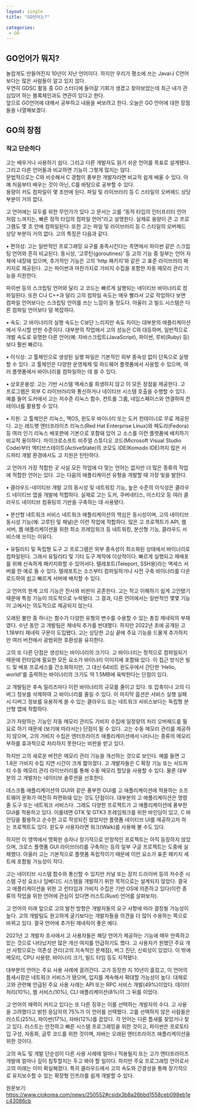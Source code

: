 ```yaml
---
layout: single
title: "GO언어는?"

categories:
 - GO
---
```


## GO언어가 뭐지?
놀랍게도 만들어진지 10년이 지난 언어이다. 하지만 우리가 평소에 쓰는 Java나 C언어보다는 많은 사람들이 알고 있지 않다. <br>
우연히 GDSC 활동 중 GO 스터디에 들어갈 기회가 생겼고 찾아보았는데 최근 내가 관심있어 하는 블록체인과도 연관이 있다고 한다. <br>
앞으로 GO언어에 대해서 공부하고 내용을 써보려고 한다. 오늘은 GO 언어에 대한 장점들을 나열해보겠다. <br>

## GO의 장점
### 작고 단순하다
고는 배우거나 사용하기 쉽다. 그리고 다른 개발자도 읽기 쉬운 언어를 목표로 설계됐다. 그리고 다른 언어들과 비교하면 기능이 그렇게 많지는 않다. <br>
문법적으로는 C와 비슷해서 C 경험이 풍부한 개발자라면 비교적 쉽게 배울 수 있다. 아예 처음부터 배우는 것이 아닌, C를 바탕으로 공부할 수 있다. <br>
용량이 커도 컴파일이 몇 초만에 된다. 파일 및 라이브러리 등 C 스타일의 오버헤드 상당 부분이 거의 없다. <br>

고 언어에는 모두를 위한 무언가가 있다
고 문서는 고를 “동적 타입의 인터프리터 언어처럼 느껴지는, 빠른 정적 타입의 컴파일 언어”라고 설명한다. 실제로 용량이 큰 고 프로그램도 몇 초 안에 컴파일된다. 또한 고는 파일 및 라이브러리 등 C 스타일의 오버헤드 상당 부분이 거의 없다. 고의 특징은 다음과 같다. 

• 편의성: 고는 일반적인 프로그래밍 요구를 충족시킨다는 측면에서 파이썬 같은 스크립팅 언어와 흔히 비교된다. 동시성, ‘고루틴(goroutines)’ 등 고의 기능 중 일부는 언어 자체에 내장돼 있으며, 추가적인 기능은 고의 ‘http 패키지’와 같은 고 표준 라이브러리 패키지로 제공된다. 고는 파이썬과 마찬가지로 가비지 수집을 포함한 자동 메모리 관리 기능을 지원한다.

파이썬 등의 스크립팅 언어와 달리 고 코드는 빠르게 실행되는 네이티브 바이너리로 컴파일된다. 또한 C나 C++과 달리 고의 컴파일 속도는 매우 빨라서 고로 작업하다 보면 컴파일 언어보다는 스크립팅 언어를 쓰는 느낌이 들 정도다. 아울러 고 빌드 시스템은 다른 컴파일 언어보다 덜 복잡하다. 

• 속도: 고 바이너리의 실행 속도는 C보단 느리지만 속도 차이는 대부분의 애플리케이션에서 무시할 만한 수준이다. 대부분의 작업에서 고의 성능은 C와 대등하며, 일반적으로 개발 속도로 유명한 다른 언어(예: 자바스크립트(JavaScript), 파이썬, 루비(Ruby) 등)보다 훨씬 빠르다.

• 이식성: 고 툴체인으로 생성된 실행 파일은 기본적인 외부 종속성 없이 단독으로 실행할 수 있다. 고 툴체인은 다양한 운영체제 및 하드웨어 플랫폼에서 사용할 수 있으며, 여러 플랫폼에서 바이너리를 컴파일하는 데 쓸 수 있다.

• 상호운용성: 고는 기반 시스템 액세스를 희생하지 않고 이 모든 장점을 제공한다. 고 프로그램은 외부 C 라이브러리와 통신하거나 네이티브 시스템 호출을 수행할 수 있다. 예를 들어 도커에서 고는 저수준 리눅스 함수, 컨트롤 그룹, 네임스페이스와 연결하여 컨테이너를 활용할 수 있다.

• 지원: 고 툴체인은 리눅스, 맥OS, 윈도우 바이너리 또는 도커 컨테이너로 무료 제공된다. 고는 레드햇 엔터프라이즈 리눅스(Red Hat Enterprise Linux)와 페도라(Fedora) 등 여러 인기 리눅스 배포판에 기본으로 포함돼 있어 고 소스를 이런 플랫폼에 배치하기 비교적 용이하다. 마이크로소프트 비주얼 스튜디오 코드(Microsoft Visual Studio Code)부터 액티브스테이트(ActiveState)의 코모도 IDE(Komodo IDE)까지 많은 서드파티 개발 환경에서도 고 지원은 탄탄하다.

고 언어가 가장 적합한 곳
사실 모든 작업에 다 맞는 언어는 없지만 더 많은 종류의 작업에 적합한 언어는 있다. 고는 다음의 애플리케이션 유형을 개발할 때 가장 빛을 발한다.

• 클라우드-네이티브 개발
고의 동시성 및 네트워킹 기능, 높은 수준의 이식성은 클라우드 네이티브 앱을 개발에 적합하다. 실제로 고는 도커, 쿠버네티스, 이스티오 등 여러 클라우드 네이티브 컴퓨팅의 기반을 구축하는 데 사용됐다.

• 분산형 네트워크 서비스
네트워크 애플리케이션의 핵심은 동시성이며, 고의 네이티브 동시성 기능(예: 고루틴 및 채널)은 이런 작업에 적합하다. 많은 고 프로젝트가 API, 웹 서버, 웹 애플리케이션을 위한 최소 프레임워크 등 네트워킹, 분산형 기능, 클라우드 서비스에 쓰이는 이유다. 

• 유틸리티 및 독립형 도구
고 프로그램은 외부 종속성이 최소화된 상태에서 바이너리로 컴파일된다. 그래서 유틸리티 및 기타 도구 제작에 이상적이다. 빠르게 실행되고 재배포를 위해 신속하게 패키지화할 수 있어서다. 텔레포트(Teleport, SSH용)라는 액세스 서버를 한 예로 들 수 있다. 텔레포트는 소스부터 컴파일하거나 사전 구축 바이너리를 다운로드하여 쉽고 빠르게 서버에 배치할 수 있다.

고 언어의 한계
고의 기능은 찬사와 비판이 공존한다. 고는 작고 이해하기 쉽게 고안됐기 때문에 특정 기능이 의도적으로 누락됐다. 그 결과, 다른 언어에서는 일반적인 몇몇 기능이 고에서는 의도적으로 제공되지 않는다.

오래된 불만 중 하나는 함수가 다양한 유형의 변수를 수용할 수 있는 총칭 제네릭의 부재였다. 수년 동안 고 개발팀은 제네릭 추가를 반대했다. 하지만 2022년 초에 공개된 고 1.18부터 제네릭 구문이 도입됐다. 고는 상당한 고심 끝에 주요 기능을 드물게 추가하지만 여러 버전에서 광범위한 호환성을 유지한다.

고의 또 다른 단점은 생성되는 바이너리의 크기다. 고 바이너리는 정적으로 컴파일되기 때문에 런타임에 필요한 모든 요소가 바이너리 이미지에 포함돼 있다. 이 접근 방식은 빌드 및 배포 프로세스를 간소화하지만, 그 대신 64비트 윈도우에서 간단한 ‘Hello, world!’를 출력하는 바이너리의 크기도 약 1.5MB에 육박한다는 단점이 있다.

고 개발팀은 후속 릴리즈마다 이런 바이너리의 규모를 줄이고 있다. 또 압축이나 고의 디버그 정보를 삭제하여 고 바이너리를 줄일 수 있다. 이 마지막 옵션은 서비스 실행 실패 시 디버그 정보를 유용하게 쓸 수 있는 클라우드 또는 네트워크 서비스보다는 독립형 분산형 앱에 적합하다.

고가 자랑하는 기능인 자동 메모리 관리도 가비지 수집에 일정량의 처리 오버헤드를 필요로 하기 때문에 (보기에 따라서는) 단점이 될 수 있다. 고는 수동 메모리 관리를 제공하지 않으며, 고의 가비지 수집은 엔터프라이즈 애플리케이션에서 나타나는 종류의 메모리 부하를 효과적으로 처리하지 못한다는 비판을 받고 있다.

하지만 고의 새로운 버전은 메모리 관리 기능을 개선하는 것으로 보인다. 예를 들면 고 1.8은 가비지 수집 지연 시간이 크게 짧아졌다. 고 개발자들은 C 확장 기능 또는 서드파티 수동 메모리 관리 라이브러리를 통해 수동 메모리 할당을 사용할 수 있다. 물론 대부분의 고 개발자는 네이티브 솔루션을 선호한다.

데스크톱 애플리케이션의 GUI와 같은 풍부한 GUI를 고 애플리케이션에 적용하는 소프트웨어 문화가 여전히 파편화돼 있는 것도 단점이다. 대부분의 고 애플리케이션은 명령줄 도구 또는 네트워크 서비스다. 그래도 다양한 프로젝트가 고 애플리케이션에 풍부한 GUI를 적용하고 있다. 이를테면 GTK 및 GTK3 프레임워크를 위한 바인딩이 있고, C 바인딩을 활용하고 순수한 고로 작성되진 않았지만 플랫폼 네이티브 UI를 제공하고자 하는 프로젝트도 있다. 윈도우 사용자라면 워크(Walk)를 사용해 볼 수도 있다. 

하지만 이 영역에서 명확한 승자나 장기적으로 안정적인 프로젝트는 아직 등장하지 않았으며, 크로스 플랫폼 GUI 라이브러리를 구축하는 등의 일부 구글 프로젝트는 도중에 실패했다. 아울러 고는 기본적으로 플랫폼 독립적이기 때문에 이런 요소가 표준 패키지 세트에 포함될 가능성이 작다.

고는 네이티브 시스템 함수와 통신할 수 있지만 커널 또는 장치 드라이버 등의 저수준 시스템 구성 요소나 임베디드 시스템을 개발하기 위한 목적으로는 설계되지 않았다. 결국 고 애플리케이션을 위한 고 런타임과 가비지 수집은 기반 OS에 의존하고 있다(이런 종류의 작업을 위한 언어에 관심이 있다면 러스트(Rust) 언어를 살펴보자).

고 언어의 미래
앞으로 고의 발전 방향은 개발자들의 요구 사항에 따라 결정될 가능성이 높다. 고의 개발팀도 완고하게 굴기보다는 개발자들을 의견을 더 많이 수용하는 쪽으로 바뀌고 있다. 결국 언어에 추가된 제네릭이 좋은 예다.

2021년 고 개발자 조사에서 고 사용자들은 해당 언어가 제공하는 기능에 매우 만족하고 있는 것으로 나타났지만 많은 개선 여지를 언급하기도 했다. 고 사용자가 원했던 주요 개선 사항으로는 의존성 관리(고의 지속적인 문제점), 버그 진단, 신뢰성이 있었다. 이 밖에 메모리, CPU 사용량, 바이너리 크기, 빌드 타임 등도 지적됐다. 

대부분의 언어는 주요 사용 사례에 끌려간다. 고가 등장한 지 10년이 흘렀고, 이 언어의 틈새시장은 네트워크 서비스가 됐으며, 입지를 계속해서 확대할 가능성이 높다. 대체로 고와 관련해 언급된 주요 사용 사례는 API 또는 RPC 서비스 개발(49%)이었다. 데이터 처리(10%), 웹 서비스(10%), CLI 애플리케이션(8%)이 그 뒤를 이었다.

고 언어의 매력이 커지고 있다는 또 다른 징후는 이를 선택하는 개발자의 수다. 고 사용을 고려했다고 밝힌 응답자의 75%가 이 언어를 선택했다. 고를 선택하지 않은 사람들은 러스트(25%), 파이썬(17%), 자바(12%)를 꼽았다. 각 언어는 다른 틈새를 찾았거나 찾고 있다. 러스트는 안전하고 빠른 시스템 프로그래밍을 위한 것이고, 파이썬은 프로토타입 구성, 자동화, 글루 코드를 위한 것이며, 자바는 오래된 엔터프라이즈 애플리케이션을 위한 것이다.

고의 속도 및 개발 단순성이 다른 사용 사례에 얼마나 적용될지 또는 고가 엔터프라이즈 개발에 얼마나 깊이 침투할지는 두고 봐야 할 일이다. 하지만 주요 프로그래밍 언어로서 고의 미래는 이미 확실해졌다. 특히 클라우드에서 고의 속도와 간결성을 통해 장기적으로 유지보수할 수 있는 확장형 인프라를 쉽게 개발할 수 있다.

원문보기:
https://www.ciokorea.com/news/250552#csidx3b8a26bbd1558ceb098eb1ec43086cb 
